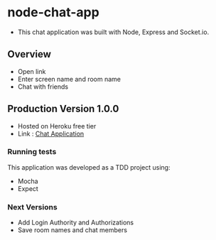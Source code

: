 # node-chat-app
- This chat application was built with Node, Express and Socket.io.  

## Overview
- Open link
- Enter screen name and room name
- Chat with friends

## Production Version 1.0.0

* Hosted on Heroku free tier
* Link : [Chat Application](https://lit-mesa-80207.herokuapp.com/)

###  Running tests

This application was developed as a TDD project using: 
- Mocha
- Expect

### Next Versions
- Add Login Authority and Authorizations
- Save room names and chat members
